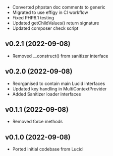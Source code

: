 * Converted phpstan doc comments to generic
* Migrated to use effigy in CI workflow
* Fixed PHP8.1 testing
* Updated getChildValues() return signature
* Updated composer check script

## v0.2.1 (2022-09-08)
* Removed __construct() from sanitizer interface

## v0.2.0 (2022-09-08)
* Reorganised to contain main Lucid interfaces
* Updated key handling in MultiContextProvider
* Added Sanitizer loader interfaces

## v0.1.1 (2022-09-08)
* Removed force methods

## v0.1.0 (2022-09-08)
* Ported initial codebase from Lucid
